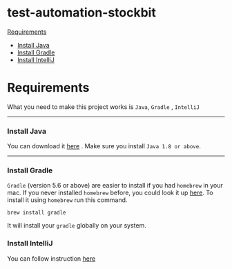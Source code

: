 # test-automation-stockbit

[Requirements](#Requirements)
- [Install Java](#java)
- [Install Gradle](#gradle)
- [Install IntelliJ](#intelliJ)


<a name="Requirements"></a>
# Requirements

What you need to make this project works is `Java`, `Gradle` , `IntelliJ`

---
<a name="java"></a>
### Install Java

You can download it [here](https://www.oracle.com/java/technologies/javase/javase-jdk8-downloads.html) . Make sure you install `Java 1.8 or above`.

---

<a name="gradle"></a>
### Install Gradle

`Gradle` (version 5.6 or above) are easier to install if you had `homebrew` in your mac. If you never installed `homebrew` before, you could look it up [here](https://brew.sh/). To install it using `homebrew` run this command.

```
brew install gradle
```

It will install your `gradle` globally on your system.

<a name="intelliJ"></a>
### Install IntelliJ

You can follow instruction [here](https://www.jetbrains.com/help/idea/installation-guide.html)
